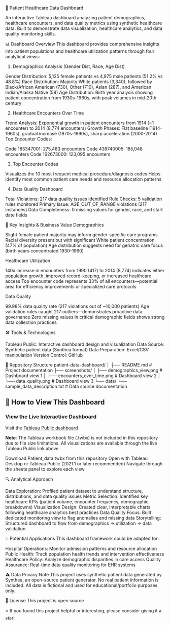 🏥 Patient Healthcare Data Dashboard

An interactive Tableau dashboard analyzing patient demographics, healthcare encounters, and data quality metrics using synthetic healthcare data. Built to demonstrate data visualization, healthcare analytics, and data quality monitoring skills.

📊 Dashboard Overview
This dashboard provides comprehensive insights into patient populations and healthcare utilization patterns through four analytical views:
1. Demographics Analysis (Gender Dist, Race, Age Dist)

Gender Distribution: 5,125 female patients vs 4,875 male patients (51.2% vs 48.8%)
Race Distribution: Majority White patients (3,340), followed by Black/African American (730), Other (710), Asian (287), and American Indian/Alaska Native (58)
Age Distribution: Birth year analysis showing patient concentration from 1930s-1960s, with peak volumes in mid-20th century

2. Healthcare Encounters Over Time

Trend Analysis: Exponential growth in patient encounters from 1914 (~1 encounter) to 2014 (8,774 encounters)
Growth Phases: Flat baseline (1914-1960s), gradual increase (1970s-1990s), sharp acceleration (2000-2014)
Top Encounter Codes:

Code 185347001: 275,483 encounters
Code 439740005: 185,048 encounters
Code 162673000: 123,095 encounters

3. Top Encounter Codes

Visualizes the 10 most frequent medical procedure/diagnosis codes
Helps identify most common patient care needs and resource allocation patterns

4. Data Quality Dashboard

Total Violations: 217 data quality issues identified
Rule Checks: 5 validation rules monitored
Primary Issue: AGE_OUT_OF_RANGE violations (217 instances)
Data Completeness: 0 missing values for gender, race, and start date fields

🎯 Key Insights & Business Value
Demographics

Slight female patient majority may inform gender-specific care programs
Racial diversity present but with significant White patient concentration (47% of population)
Age distribution suggests need for geriatric care focus (birth years concentrated 1930-1960)

Healthcare Utilization

140x increase in encounters from 1990 (417) to 2014 (8,774) indicates either population growth, improved record-keeping, or increased healthcare access
Top encounter code represents 33% of all encounters—potential area for efficiency improvements or specialized care protocols

Data Quality

99.98% data quality rate (217 violations out of ~10,000 patients)
Age validation rules caught 217 outliers—demonstrates proactive data governance
Zero missing values in critical demographic fields shows strong data collection practices

🛠️ Tools & Technologies

Tableau Public: Interactive dashboard design and visualization
Data Source: Synthetic patient data (Synthea format)
Data Preparation: Excel/CSV manipulation
Version Control: GitHub

📂 Repository Structure
patient-data-dashboard/
│
├── README.md                          # Project documentation
├── screenshots/
│   ├── demographics_view.png          # Dashboard view 1
│   ├── encounters_over_time.png       # Dashboard view 2
│   └── data_quality.png               # Dashboard view 3
└── data/
    └── sample_data_description.txt    # Data source documentation

## 🚀 How to View This Dashboard
   
### View the Live Interactive Dashboard
Visit the [Tableau Public dashboard](https://public.tableau.com/authoring/Patientdata_17585962299160/GenderDist#1)
   
**Note**: The Tableau workbook file (.twbx) is not included in this repository due to file size limitations. All visualizations are available through the live Tableau Public link above.

Download Patient_data.twbx from this repository
Open with Tableau Desktop or Tableau Public (2021.1 or later recommended)
Navigate through the sheets panel to explore each view

🔍 Analytical Approach

Data Exploration: Profiled patient dataset to understand structure, distributions, and data quality issues
Metric Selection: Identified key healthcare KPIs (patient volume, encounter frequency, demographic breakdowns)
Visualization Design: Created clear, interpretable charts following healthcare analytics best practices
Data Quality Focus: Built dedicated monitoring view to flag anomalies and missing data
Storytelling: Structured dashboard to flow from demographics → utilization → data validation

💡 Potential Applications
This dashboard framework could be adapted for:

Hospital Operations: Monitor admission patterns and resource allocation
Public Health: Track population health trends and intervention effectiveness
Healthcare Policy: Analyze demographic disparities in care access
Quality Assurance: Real-time data quality monitoring for EHR systems

⚠️ Data Privacy Note
This project uses synthetic patient data generated by Synthea, an open-source patient generator. No real patient information is included. All data is fictional and used for educational/portfolio purposes only.

📝 License
This project is open source

⭐ If you found this project helpful or interesting, please consider giving it a star!

